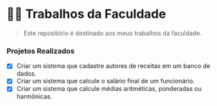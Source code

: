 # 🐱‍💻 Trabalhos da Faculdade

> Este repositório é destinado aos meus trabalhos da faculdade.

### Projetos Realizados 

- [x] Criar um sistema que cadastre autores de receitas em um banco de dados.
- [x] Criar um sistema que calcule o salário final de um funcionário.
- [x] Criar um sistema que calcule médias aritméticas, ponderadas ou harmônicas.
